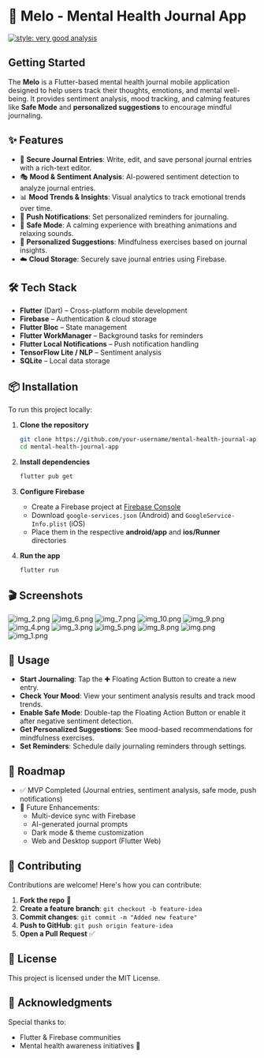 
# 🧘 Melo - Mental Health Journal App
[![style: very good analysis](https://img.shields.io/badge/style-very_good_analysis-B22C89.svg)](https://pub.dev/packages/very_good_analysis)

## Getting Started



The **Melo** is a Flutter-based mental health journal mobile application designed to help users track their thoughts, emotions, and mental well-being. It provides sentiment analysis, mood tracking, and calming features like **Safe Mode** and **personalized suggestions** to encourage mindful journaling.

## ✨ Features
- 📖 **Secure Journal Entries**: Write, edit, and save personal journal entries with a rich-text editor.
- 🎭 **Mood & Sentiment Analysis**: AI-powered sentiment detection to analyze journal entries.
- 📊 **Mood Trends & Insights**: Visual analytics to track emotional trends over time.
- 🔔 **Push Notifications**: Set personalized reminders for journaling.
- 🎵 **Safe Mode**: A calming experience with breathing animations and relaxing sounds.
- 🎯 **Personalized Suggestions**: Mindfulness exercises based on journal insights.
- ☁️ **Cloud Storage**: Securely save journal entries using Firebase.

## 🛠️ Tech Stack
- **Flutter** (Dart) – Cross-platform mobile development
- **Firebase** – Authentication & cloud storage
- **Flutter Bloc** – State management
- **Flutter WorkManager** – Background tasks for reminders
- **Flutter Local Notifications** – Push notification handling
- **TensorFlow Lite / NLP** – Sentiment analysis
- **SQLite** – Local data storage

## 📦 Installation
To run this project locally:

1. **Clone the repository**
   ```sh
   git clone https://github.com/your-username/mental-health-journal-app.git
   cd mental-health-journal-app
   ```

2. **Install dependencies**
   ```sh
   flutter pub get
   ```

3. **Configure Firebase**
    - Create a Firebase project at [Firebase Console](https://console.firebase.google.com/)
    - Download `google-services.json` (Android) and `GoogleService-Info.plist` (iOS)
    - Place them in the respective **android/app** and **ios/Runner** directories

4. **Run the app**
   ```sh
   flutter run
   ```

## 🎬 Screenshots
![img_2.png](img_2.png)
![img_6.png](img_6.png)
![img_7.png](img_7.png)
![img_10.png](img_10.png)
![img_9.png](img_9.png)
![img_4.png](img_4.png)
![img_3.png](img_3.png)
![img_5.png](img_5.png)
![img_8.png](img_8.png)
![img.png](img.png) 
![img_1.png](img_1.png)

## 🚀 Usage
- **Start Journaling**: Tap the ✚ Floating Action Button to create a new entry.
- **Check Your Mood**: View your sentiment analysis results and track mood trends.
- **Enable Safe Mode**: Double-tap the Floating Action Button or enable it after negative sentiment detection.
- **Get Personalized Suggestions**: See mood-based recommendations for mindfulness exercises.
- **Set Reminders**: Schedule daily journaling reminders through settings.

## 📜 Roadmap
- ✅ MVP Completed (Journal entries, sentiment analysis, safe mode, push notifications)
- 📅 Future Enhancements:
    - Multi-device sync with Firebase
    - AI-generated journal prompts
    - Dark mode & theme customization
    - Web and Desktop support (Flutter Web)

## 🤝 Contributing
Contributions are welcome! Here's how you can contribute:
1. **Fork the repo** 🍴
2. **Create a feature branch**: `git checkout -b feature-idea`
3. **Commit changes**: `git commit -m "Added new feature"`
4. **Push to GitHub**: `git push origin feature-idea`
5. **Open a Pull Request** ✅

## 📜 License
This project is licensed under the MIT License.

## 🙌 Acknowledgments
Special thanks to:
- Flutter & Firebase communities
- Mental health awareness initiatives 💙

